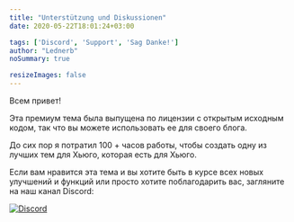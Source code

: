 ```yaml
---
title: "Unterstützung und Diskussionen"
date: 2020-05-22T18:01:24+03:00

tags: ['Discord', 'Support', 'Sag Danke!']
author: "Lednerb"
noSummary: true

resizeImages: false
---
```

Всем привет!

Эта премиум тема была выпущена по лицензии с открытым исходным кодом, так что вы можете использовать ее для своего блога.

До сих пор я потратил 100 + часов работы, чтобы создать одну из лучших тем для Хьюго, которая есть для Хьюго.

Если вам нравится эта тема и вы хотите быть в курсе всех новых улучшений и функций или просто хотите поблагодарить вас, загляните на наш канал Discord:

[![Discord](https://img.shields.io/discord/479643633814077465.svg?style=for-the-badge&label=Discord%20Chat&colorB=7289da)](https://discord.gg/DH9RHW6)

